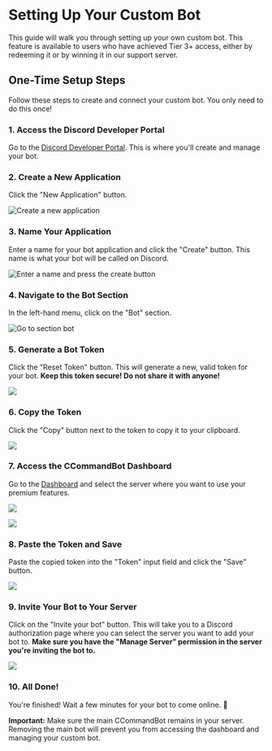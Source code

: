 # Setting Up Your Custom Bot

This guide will walk you through setting up your own custom bot. This feature is available to users who have achieved Tier 3+ access, either by redeeming it or by winning it in our support server.

## One-Time Setup Steps

Follow these steps to create and connect your custom bot. You only need to do this once!

### 1. Access the Discord Developer Portal

Go to the [Discord Developer Portal](https://discord.com/developers/applications). This is where you'll create and manage your bot.

### 2. Create a New Application

Click the "New Application" button.

![Create a new application](https://i.imgur.com/kA8EKS7.png)

### 3. Name Your Application

Enter a name for your bot application and click the "Create" button. This name is what your bot will be called on Discord.

![Enter a name and press the create button](https://i.imgur.com/46zlT4y.png)

### 4. Navigate to the Bot Section

In the left-hand menu, click on the "Bot" section.

![Go to section bot](https://i.imgur.com/xUCbccq.png)

### 5. Generate a Bot Token

Click the "Reset Token" button. This will generate a new, valid token for your bot. **Keep this token secure! Do not share it with anyone!**

![](https://i.imgur.com/GbWfwyy.png)

### 6. Copy the Token

Click the "Copy" button next to the token to copy it to your clipboard.

![](https://i.imgur.com/pHYqcIT.png)

### 7. Access the CCommandBot Dashboard

Go to the [Dashboard](https://ccommandbot.com/dashboard) and select the server where you want to use your premium features.

![](https://i.imgur.com/Ostshet.png)

![](https://i.imgur.com/fQXdiT3.png)

### 8. Paste the Token and Save

Paste the copied token into the "Token" input field and click the "Save" button.

![](https://i.imgur.com/2FAuEKp.png)

### 9. Invite Your Bot to Your Server

Click on the "Invite your bot" button. This will take you to a Discord authorization page where you can select the server you want to add your bot to. **Make sure you have the "Manage Server" permission in the server you're inviting the bot to.**

![](https://i.imgur.com/zkjCUvB.png)

### 10. All Done!

You're finished! Wait a few minutes for your bot to come online. :tada:

**Important:** Make sure the main CCommandBot remains in your server. Removing the main bot will prevent you from accessing the dashboard and managing your custom bot.